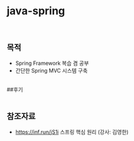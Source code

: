 # java-spring
<br>

## 목적
- Spring Framework 복습 겸 공부 
- 간단한 Spring MVC 시스템 구축
<br><br>

##후기
<br><br>


## 참조자료
- https://inf.run/jS1i 스프링 핵심 원리 (강사: 김영한)

